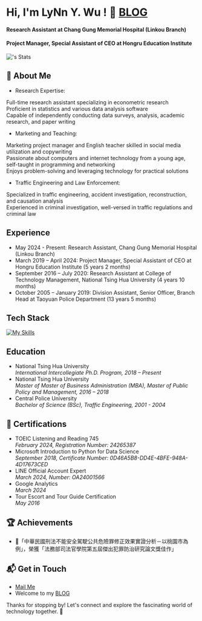 # Hi, I'm LyNn Y. Wu ! 👋 [BLOG](https://lynnywu.github.io/blog/)

#### Research Assistant at Chang Gung Memorial Hospital (Linkou Branch)<br>
#### Project Manager, Special Assistant of CEO at Hongru Education Institute

![<LyNnYWu>'s Stats](https://github-readme-stats.vercel.app/api?username=LyNnYWu&theme=vue-dark&show_icons=true&hide_border=true&count_private=true)

## 🚀 About Me

- Research Expertise:

Full-time research assistant specializing in econometric research<br>
Proficient in statistics and various data analysis software<br>
Capable of independently conducting data surveys, analysis, academic research, and paper writing

- Marketing and Teaching:

Marketing project manager and English teacher skilled in social media utilization and copywriting<br>
Passionate about computers and internet technology from a young age, self-taught in programming and networking<br>
Enjoys problem-solving and leveraging technology for practical solutions

- Traffic Engineering and Law Enforcement:

Specialized in traffic engineering, accident investigation, reconstruction, and causation analysis<br>
Experienced in criminal investigation, well-versed in traffic regulations and criminal law

## Experience
- May 2024 - Present: Research Assistant, Chang Gung Memorial Hospital (Linkou Branch)
- March 2019 – April 2024: Project Manager, Special Assistant of CEO at Hongru Education Institute (5 years 2 months)
- September 2016 – July 2020: Research Assistant at College of Technology Management, National Tsing Hua University (4 years 10 months)
- October 2005 – January 2019: Division Assistant, Senior Officer, Branch Head at Taoyuan Police Department (13 years 5 months)

## Tech Stack
[![My Skills](https://skillicons.dev/icons?i=js,html,css,py,bootstrap,git,jquery,latex,md,mysql,ps,php,r,sklearn,tensorflow,wordpress&perline=8)](https://skillicons.dev)

## Education
- National Tsing Hua University<br> *International Intercollegiate Ph.D. Program, 2018 – Present*
- National Tsing Hua University<br> *Master of Master of Business Administration (MBA), Master of Public Policy and Management, 2016 – 2018*
- Central Police University<br> *Bachelor of Science (BSc), Traffic Engineering, 2001 - 2004*

## 🌱 Certifications

- TOEIC Listening and Reading 745<br> *February 2024, Registration Number: 24265387*
- Microsoft Introduction to Python for Data Science<br> *September 2018, Certificate Number: 0D46A5B8-DD4E-4BFE-948A-4D17673CED*
- LINE Official Account Expert<br> *March 2024, Number: OA24001566*
- Google Analytics<br> *March 2024*
- Tour Escort and Tour Guide Certification<br> *May 2016*

 ## 🏆 Achievements

- 🌟「中華民國刑法不能安全駕駛公共危險罪修正效果實證分析－以桃園市為例」，榮獲「法務部司法官學院第五屆傑出犯罪防治研究論文獎佳作」

## 📬 Get in Touch

- [Mail Me](mailto:yanlinwu70@gmail.com)
- Welcome to my [BLOG](https://lynnywu.github.io/blog/)

Thanks for stopping by! Let's connect and explore the fascinating world of technology together. 🚀



<!--

Here are some ideas to get you started:

- 🔭 I’m currently working on ...
- 🌱 I’m currently learning ...
- 👯 I’m looking to collaborate on ...
- 🤔 I’m looking for help with ...
- 💬 Ask me about ...
- 📫 How to reach me: ...
- 😄 Pronouns: ...
- ⚡ Fun fact: ...
-->
